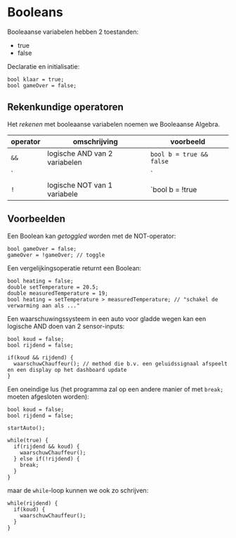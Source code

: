 # Booleans

Booleaanse variabelen hebben 2 toestanden:

- true
- false

Declaratie en initialisatie:

```
bool klaar = true;
bool gameOver = false;
```

## Rekenkundige operatoren

Het *rekenen* met booleaanse variabelen noemen we Booleaanse Algebra.


| operator | omschrijving                  | voorbeeld                |
|---|---|---|
| `&&`     | logische AND van 2 variabelen | `bool b = true && false` |
| `||`     | logische OR van 2 variabelen | `bool b = true |   | false` |
| `!`      | logische NOT van 1 variabele  | `bool b = !true |

## Voorbeelden

Een Boolean kan *getoggled* worden met de NOT-operator:

```
bool gameOver = false;
gameOver = !gameOver; // toggle
```

Een vergelijkingsoperatie returnt een Boolean:

```
bool heating = false;
double setTemperature = 20.5;
double measuredTemperature = 19;
bool heating = setTemperature > measuredTemperature; // "schakel de verwarming aan als ..."
```

Een waarschuwingssysteem in een auto voor gladde wegen kan een logische AND doen van 2 sensor-inputs:

```
bool koud = false;
bool rijdend = false;

if(koud && rijdend) {
  waarschuwChauffeur(); // method die b.v. een geluidssignaal afspeelt en een display op het dashboard update
}
```

Een oneindige lus (het programma zal op een andere manier of met `break;` moeten afgesloten worden):

```
bool koud = false;
bool rijdend = false;

startAuto();

while(true) {
  if(rijdend && koud) {
    waarschuwChauffeur();
  } else if(!rijdend) {
    break;
  }
}
```
maar de `while`-loop kunnen we ook zo schrijven:

```
while(rijdend) {
  if(koud) {
    waarschuwChauffeur();
  }
}
```
